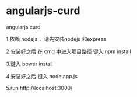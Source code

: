 # angularjs-curd
angularjs curd




1.依赖 nodejs ，请先安装nodejs 和express 



2.安装好之后 在 cmd 中进入项目路径 键入 npm install


3.键入 bower install


4.安装好之后 键入 node app.js


5.run http://localhost:3000/
